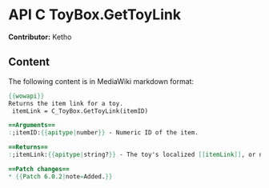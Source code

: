 # API C ToyBox.GetToyLink

**Contributor:** Ketho

## Content

The following content is in MediaWiki markdown format:

```mediawiki
{{wowapi}}
Returns the item link for a toy.
 itemLink = C_ToyBox.GetToyLink(itemID)

==Arguments==
:;itemID:{{apitype|number}} - Numeric ID of the item.

==Returns==
:;itemLink:{{apitype|string?}} - The toy's localized [[itemLink]], or nil if that itemID is not a toy.

==Patch changes==
* {{Patch 6.0.2|note=Added.}}
```